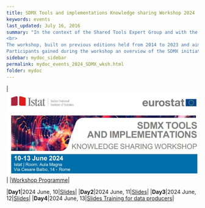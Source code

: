 ```yaml
---
title: SDMX Tools and implementations Knowledge sharing Workshop 2024
keywords: events
last_updated: July 16, 2016
summary: "In the context of the Shared Tools Expert Group and with the support of Eurostat, Istat has organized in its headquarters in Rome a new knowledge sharing workshop on Statistical Data and Metadata eXchange (SDMX) tools and implementations.
<br> 
The workshop, built on previous editions held from 2014 to 2023 and aimed to foster knowledge exchange among current and future SDMX implementers, has been specifically oriented to the staff of statistical organizations involved in the modernization of the data dissemination or data exchange business processes.<br>
Participants gained during the workshop an overview of the SDMX initiatives, including demonstrations of free open-source tools and implementations for statistical organisations. In this workshop's edition, additional capacity building sessions for programmers and data producers have been held in the day 4."
sidebar: mydoc_sidebar
permalink: mydoc_events_2024_SDMX_wksh.html
folder: mydoc
---
```

|<img src="./images/SDMX_Tools_Wks_2024.jpg">|
|[Workshop Programme](./Events/SDMX_Workshop_2024/SDMXWKS_2024_Programme.pdf)|

|**Day1**|2024 June, 10|[Slides](./Events/SDMX_Workshop_2024/SDMXWKS_2024_Slides_Day1.zip)|
|**Day2**|2024 June, 11|[Slides](./Events/SDMX_Workshop_2024/SDMXWKS_2024_Slides_Day2.zip)|
|**Day3**|2024 June, 12|[Slides](./Events/SDMX_Workshop_2024/SDMXWKS_2024_Slides_Day3.zip)|
|**Day4**|2024 June, 13|[Slides Training for data producers](./Events/SDMX_Workshop_2024/Workshop_2024_Training_Data_Producers.zip)|
